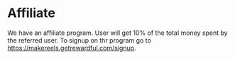 # Affiliate

We have an affiliate program. User will get 10% of the total money spent by the referred user. To signup on thr program go to https://makereels.getrewardful.com/signup.
